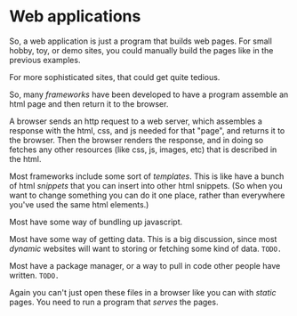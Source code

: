# Web applications

So, a web application is just a program that builds web pages.
For small hobby, toy, or demo sites, you could manually build the pages
like in the previous examples.

For more sophisticated sites, that could get quite tedious.

So, many *frameworks* have been developed to have a program assemble an html
page and then return it to the browser.

A browser sends an http request to a web server, which assembles a response
with the html, css, and js needed for that "page", and returns it to the browser.
Then the browser renders the response, and in doing so fetches any other resources
(like css, js, images, etc) that is described in the html.

Most frameworks include some sort of *templates*.  This is like have a bunch of
html *snippets* that you can insert into other html snippets. (So when you want
to change something you can do it one place, rather than everywhere you've
used the same html elements.)

Most have some way of bundling up javascript.

Most have some way of getting data.  This is a big discussion, since most *dynamic*
websites will want to storing or fetching some kind of data. `TODO.`

Most have a package manager,  or a way to pull in code other people have written. `TODO.`

Again you can't just open these files in a browser like you can with *static* pages.
You need to run a program that *serves* the pages.
